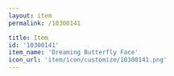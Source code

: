 ```yaml
---
layout: item
permalink: /10300141

title: Item
id: '10300141'
item_name: 'Dreaming Butterfly Face'
icon_url: 'item/icon/customize/10300141.png'
---
```

